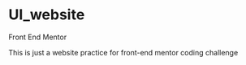 # UI_website
Front End Mentor


This is just a website practice for front-end mentor coding challenge
